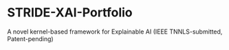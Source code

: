 # STRIDE-XAI-Portfolio
A novel kernel-based framework for Explainable AI (IEEE TNNLS-submitted, Patent-pending)
